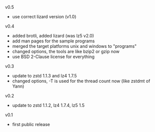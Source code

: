
v0.5
- use correct lizard version (v1.0)

v0.4
- added brotli, added lizard (was lz5 v2.0)
- add man pages for the sample programs
- merged the target platforms unix and windows to "programs"
- changed options, the tools are like bzip2 or gzip now
- use BSD 2-Clause license for everything

v0.3
- update to zstd 1.1.3 and lz4 1.7.5
- changed options, -T is used for the thread count now (like zstdmt of Yann)

v0.2
- update to zstd 1.1.2, lz4 1.7.4, lz5 1.5

v0.1
- first public release
